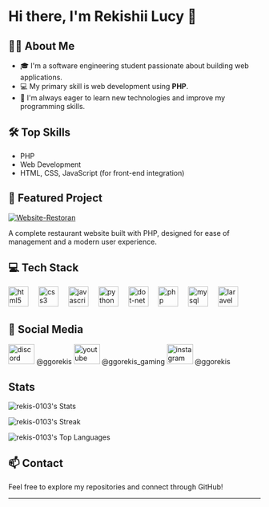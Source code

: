 # Hi there, I'm Rekishii Lucy 👋

## 👨‍💻 About Me
- 🎓 I'm a software engineering student passionate about building web applications.
- 💻 My primary skill is web development using **PHP**.
- 🌱 I'm always eager to learn new technologies and improve my programming skills.

## 🛠️ Top Skills
- PHP
- Web Development
- HTML, CSS, JavaScript (for front-end integration)

## 🚀 Featured Project

[![Website-Restoran](https://github-readme-stats.vercel.app/api/pin/?username=rekis-0103&repo=Website-Restoran)](https://github.com/rekis-0103/Website-Restoran)

A complete restaurant website built with PHP, designed for ease of management and a modern user experience.

## 💻 Tech Stack

<div align="left">
  <img src="https://cdn.jsdelivr.net/gh/devicons/devicon/icons/html5/html5-original.svg" height="40" alt="html5 logo"  />
  <img width="12" />
  <img src="https://cdn.jsdelivr.net/gh/devicons/devicon/icons/css3/css3-original.svg" height="40" alt="css3 logo"  />
  <img width="12" />
  <img src="https://cdn.jsdelivr.net/gh/devicons/devicon/icons/javascript/javascript-original.svg" height="40" alt="javascript logo"  />
  <img width="12" />
  <img src="https://cdn.jsdelivr.net/gh/devicons/devicon/icons/python/python-original.svg" height="40" alt="python logo"  />
  <img width="12" />
  <img src="https://cdn.jsdelivr.net/gh/devicons/devicon/icons/dot-net/dot-net-original.svg" height="40" alt="dot-net logo"  />
  <img width="12" />
  <img src="https://cdn.jsdelivr.net/gh/devicons/devicon/icons/php/php-original.svg" height="40" alt="php logo"  />
  <img width="12" />
  <img src="https://cdn.jsdelivr.net/gh/devicons/devicon/icons/mysql/mysql-original.svg" height="40" alt="mysql logo"  />
  <img width="12" />
  <img src="https://cdn.jsdelivr.net/gh/devicons/devicon/icons/laravel/laravel-original.svg" height="40" alt="laravel logo"  />
</div>

## 📱 Social Media

<div align="left">
  <img src="https://raw.githubusercontent.com/maurodesouza/profile-readme-generator/master/src/assets/icons/social/discord/default.svg" width="52" height="40" alt="discord logo"  /> @ggorekis
  <img src="https://raw.githubusercontent.com/maurodesouza/profile-readme-generator/master/src/assets/icons/social/youtube/default.svg" width="52" height="40" alt="youtube logo"  /> @ggorekis_gaming
  <img src="https://raw.githubusercontent.com/maurodesouza/profile-readme-generator/master/src/assets/icons/social/instagram/default.svg" width="52" height="40" alt="instagram logo"  /> @ggorekis
</div>

## Stats

![rekis-0103's Stats](https://github-readme-stats.vercel.app/api?username=rekis-0103&theme=highcontrast&show_icons=true&hide_border=true&count_private=true)

![rekis-0103's Streak](https://github-readme-streak-stats.herokuapp.com/?user=rekis-0103&theme=highcontrast&hide_border=true)

![rekis-0103's Top Languages](https://github-readme-stats.vercel.app/api/top-langs/?username=rekis-0103&theme=highcontrast&show_icons=true&hide_border=true&layout=compact)

## 📫 Contact
Feel free to explore my repositories and connect through GitHub!

---
<!--
**rekis-0103/rekis-0103** is a ✨ special ✨ repository because its `README.md` (this file) appears on your GitHub profile.
-->
